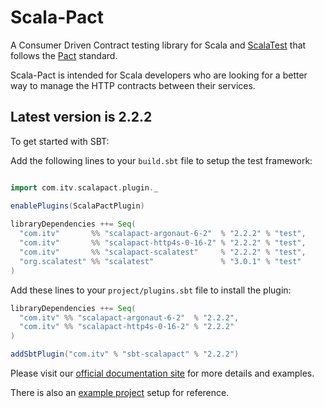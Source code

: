 # Scala-Pact
A Consumer Driven Contract testing library for Scala and [ScalaTest](http://www.scalatest.org/) that follows the [Pact](https://docs.pact.io/) standard.

Scala-Pact is intended for Scala developers who are looking for a better way to manage the HTTP contracts between their services.

## Latest version is 2.2.2

To get started with SBT:

Add the following lines to your `build.sbt` file to setup the test framework:
```scala

import com.itv.scalapact.plugin._

enablePlugins(ScalaPactPlugin)
        
libraryDependencies ++= Seq(
  "com.itv"       %% "scalapact-argonaut-6-2"  % "2.2.2" % "test",
  "com.itv"       %% "scalapact-http4s-0-16-2" % "2.2.2" % "test",
  "com.itv"       %% "scalapact-scalatest"     % "2.2.2" % "test",
  "org.scalatest" %% "scalatest"               % "3.0.1" % "test"
)
```

Add these lines to your `project/plugins.sbt` file to install the plugin:
```scala
libraryDependencies ++= Seq(
  "com.itv" %% "scalapact-argonaut-6-2"  % "2.2.2",
  "com.itv" %% "scalapact-http4s-0-16-2" % "2.2.2"
)

addSbtPlugin("com.itv" % "sbt-scalapact" % "2.2.2")
```

Please visit our [official documentation site](http://io.itv.com/scala-pact/) for more details and examples.

There is also an [example project](http://io.itv.com/scala-pact/examples/index.html) setup for reference.
